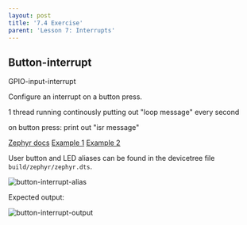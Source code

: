 ```yaml
---
layout: post
title: '7.4 Exercise'
parent: 'Lesson 7: Interrupts'
---
```


## Button-interrupt
GPIO-input-interrupt

Configure an interrupt on a button press.

1 thread running continously putting out "loop message" every second

on button press: print out "isr message"



[Zephyr docs](https://docs.zephyrproject.org/1.9.0/kernel/other/interrupts.html)
[Example 1](https://github.com/zephyrproject-rtos/zephyr/issues/13514)
[Example 2](https://github.com/zephyrproject-rtos/zephyr/issues/9630)

User button and LED aliases can be found in the devicetree file `build/zephyr/zephyr.dts`.

![button-interrupt-alias](/images/interrupts/button-interrupt-alias.png)

Expected output:

![button-interrupt-output](/images/interrupts/button-interrupt-output.png)